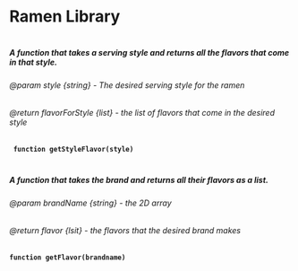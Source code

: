 
# Ramen Library
#
##### A function that takes a serving style and returns all the flavors that come in that style.
###### @param style {string} - The desired serving style for the ramen
###### @return flavorForStyle {list} - the list of flavors that come in the desired style
**` function getStyleFlavor(style)`**
#

##### A function that takes the brand and returns all their flavors as a list.
###### @param brandName {string} - the 2D array
###### @return flavor {lsit} - the flavors that the desired brand makes
**`function getFlavor(brandname)`**
